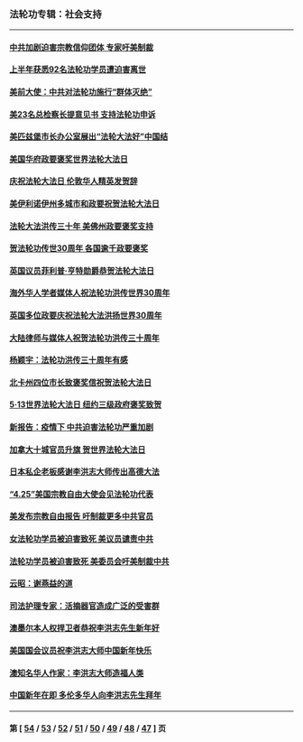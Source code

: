 ### 法轮功专辑：社会支持
---
#### [中共加剧迫害宗教信仰团体 专家吁美制裁](../../pages/nf4386/n13780252.md?07140430) 
#### [上半年获悉92名法轮功学员遭迫害离世](../../pages/nf4386/n13772701.md?07140430) 
#### [美前大使：中共对法轮功施行“群体灭绝”](../../pages/nf4386/n13771705.md?07140430) 
#### [美23名总检察长提意见书 支持法轮功申诉](../../pages/nf4386/n13766596.md?07140430) 
#### [美匹兹堡市长办公室展出“法轮大法好”中国结](../../pages/nf4386/n13749721.md?07140430) 
#### [美国华府政要褒奖世界法轮大法日](../../pages/nf4386/n13743770.md?07140430) 
#### [庆祝法轮大法日 伦敦华人精英发贺辞](../../pages/nf4386/n13741593.md?07140430) 
#### [美伊利诺伊州多城市和政要祝贺法轮大法日](../../pages/nf4386/n13737149.md?07140430) 
#### [法轮大法洪传三十年 美佛州政要褒奖支持](../../pages/nf4386/n13737103.md?07140430) 
#### [贺法轮功传世30周年 各国逾千政要褒奖](../../pages/nf4386/n13735828.md?07140430) 
#### [英国议员菲利普‧亨特勋爵恭贺法轮大法日](../../pages/nf4386/n13736187.md?07140430) 
#### [海外华人学者媒体人祝法轮功洪传世界30周年](../../pages/nf4386/n13735835.md?07140430) 
#### [英国多位政要庆祝法轮大法洪扬世界30周年](../../pages/nf4386/n13734739.md?07140430) 
#### [大陆律师与媒体人祝贺法轮功洪传三十周年](../../pages/nf4386/n13735062.md?07140430) 
#### [杨颖宇：法轮功洪传三十周年有感](../../pages/nf4386/n13734884.md?07140430) 
#### [北卡州四位市长致褒奖信祝贺法轮大法日](../../pages/nf4386/n13733292.md?07140430) 
#### [5·13世界法轮大法日 纽约三级政府褒奖致贺](../../pages/nf4386/n13732651.md?07140430) 
#### [新报告：疫情下 中共迫害法轮功严重加剧](../../pages/nf4386/n13732612.md?07140430) 
#### [加拿大十城官员升旗 贺世界法轮大法日](../../pages/nf4386/n13729166.md?07140430) 
#### [日本私企老板感谢李洪志大师传出高德大法](../../pages/nf4386/n13726335.md?07140430) 
#### [“4.25”美国宗教自由大使会见法轮功代表](../../pages/nf4386/n13724124.md?07140430) 
#### [美发布宗教自由报告 吁制裁更多中共官员](../../pages/nf4386/n13720670.md?07140430) 
#### [女法轮功学员被迫害致死 美议员谴责中共](../../pages/nf4386/n13682069.md?07140430) 
#### [法轮功学员被迫害致死 美委员会吁美制裁中共](../../pages/nf4386/n13631310.md?07140430) 
#### [云昭：谢燕益的道](../../pages/nf4386/n13607391.md?07140430) 
#### [司法护理专家：活摘器官造成广泛的受害群](../../pages/nf4386/n13570425.md?07140430) 
#### [澳墨尔本人权捍卫者恭祝李洪志先生新年好](../../pages/nf4386/n13556164.md?07140430) 
#### [美国国会议员祝李洪志大师中国新年快乐](../../pages/nf4386/n13554208.md?07140430) 
#### [澳知名华人作家：李洪志大师造福人类](../../pages/nf4386/n13552049.md?07140430) 
#### [中国新年在即 多伦多华人向李洪志先生拜年](../../pages/nf4386/n13531756.md?07140430) 

---
#### 第 [ [54](./54.md?07140430) / [53](./53.md?07140430) / [52](./52.md?07140430) / [51](./51.md?07140430) / [50](./50.md?07140430) / [49](./49.md?07140430) / [48](./48.md?07140430) / [47](./47.md?07140430) ] 页
